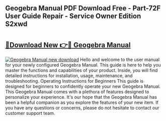 ## Geogebra Manual PDF Download Free - Part-72F User Guide Repair - Service Owner Edition S2xwd

# <h2><a href="http://bc24747.oget.top/?id=Geogebra+Manual">🔗Download New 👉🔴 Geogebra Manual</a></h2>

[![Geogebra Manual new download](https://i.imgur.com/5g1atiW.png)](http://bc24747.oget.top/?id=Geogebra+Manual)
Hello and welcome to the user manual for your newly configured Geogebra Manual. This guide is here to help you master the functions and capabilities of your product. Inside, you will find detailed instructions for installation, usage, maintenance, and troubleshooting. Operating Instructions for Beginners This guide is designed for beginners to confidently operate your new Geogebra Manual. This Geogebra Manual comes with a plethora of features designed to personalize your experience. It's our hope that the Geogebra Manual has been a helpful companion as you explore the features of your new item. If you have any questions or concerns, please do not hesitate to contact our customer support team.
